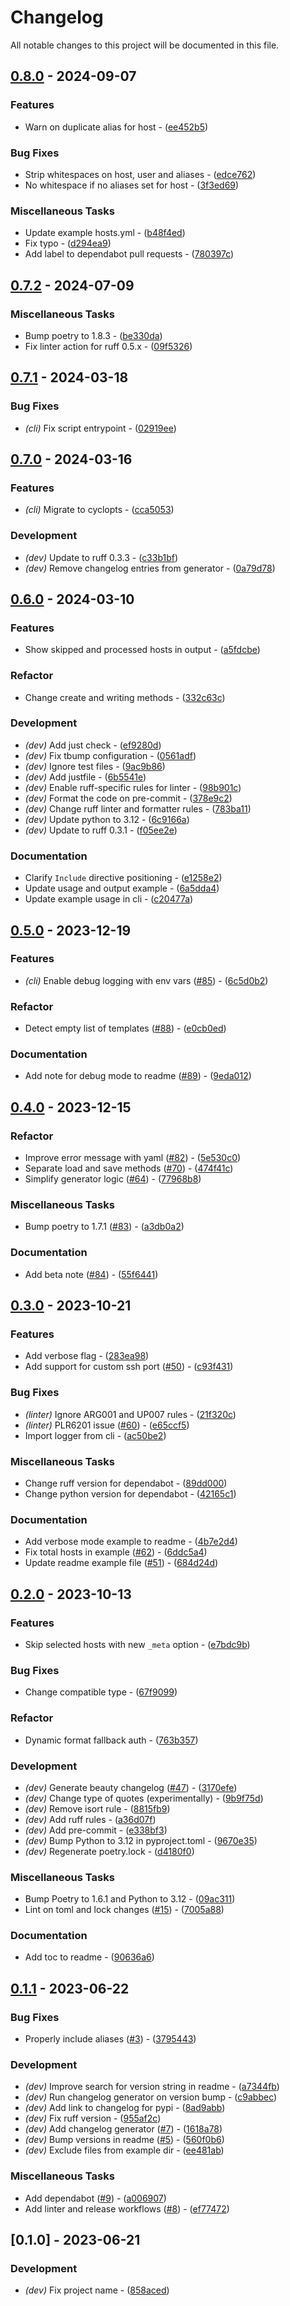 # Changelog

All notable changes to this project will be documented in this file.

## [0.8.0](https://github.com/pythoninja/sshgen/compare/v0.7.3..0.8.0) - 2024-09-07

### Features

- Warn on duplicate alias for host - ([ee452b5](https://github.com/pythoninja/sshgen/commit/ee452b589eb7055ffe5c0543b45bcd0658664510))

### Bug Fixes

- Strip whitespaces on host, user and aliases - ([edce762](https://github.com/pythoninja/sshgen/commit/edce7623ca8453a74aa52e7b2c92962dd2bbc331))
- No whitespace if no aliases set for host - ([3f3ed69](https://github.com/pythoninja/sshgen/commit/3f3ed697db9fb9ab80be3dcf3e76242c20e0c5d2))

### Miscellaneous Tasks

- Update example hosts.yml - ([b48f4ed](https://github.com/pythoninja/sshgen/commit/b48f4ede98ee7059f10df1917bfb8f488969af01))
- Fix typo - ([d294ea9](https://github.com/pythoninja/sshgen/commit/d294ea9ca13a000a14fc02b036d2922a97bff74d))
- Add label to dependabot pull requests - ([780397c](https://github.com/pythoninja/sshgen/commit/780397cdb3b4e8f873359c0721513c29c5030536))

## [0.7.2](https://github.com/pythoninja/sshgen/compare/v0.7.1..v0.7.2) - 2024-07-09

### Miscellaneous Tasks

- Bump poetry to 1.8.3 - ([be330da](https://github.com/pythoninja/sshgen/commit/be330da185b4262b7dc80ac105d33240e9cc6383))
- Fix linter action for ruff 0.5.x - ([09f5326](https://github.com/pythoninja/sshgen/commit/09f5326d11f38354f02730409666ee0f36eb3006))

## [0.7.1](https://github.com/pythoninja/sshgen/compare/v0.7.0..v0.7.1) - 2024-03-18

### Bug Fixes

- *(cli)* Fix script entrypoint - ([02919ee](https://github.com/pythoninja/sshgen/commit/02919eeddbf87c53461d8b9175c41535e263420a))

## [0.7.0](https://github.com/pythoninja/sshgen/compare/v0.6.0..v0.7.0) - 2024-03-16

### Features

- *(cli)* Migrate to cyclopts - ([cca5053](https://github.com/pythoninja/sshgen/commit/cca5053c34508ef0bcb78e17dc2ac9bce4050368))

### Development

- *(dev)* Update to ruff 0.3.3 - ([c33b1bf](https://github.com/pythoninja/sshgen/commit/c33b1bf2e96a454b43d2855cb83eb8afea5e65af))
- *(dev)* Remove changelog entries from generator - ([0a79d78](https://github.com/pythoninja/sshgen/commit/0a79d782cc6c65596c1f56c93ee58ceb47621fdc))

## [0.6.0](https://github.com/pythoninja/sshgen/compare/v0.5.0..v0.6.0) - 2024-03-10

### Features

- Show skipped and processed hosts in output - ([a5fdcbe](https://github.com/pythoninja/sshgen/commit/a5fdcbe810d246ac0e9af97ed901b50da95ace2f))

### Refactor

- Change create and writing methods - ([332c63c](https://github.com/pythoninja/sshgen/commit/332c63c547299e1db246b81a205d76fc3ee6f280))

### Development

- *(dev)* Add just check - ([ef9280d](https://github.com/pythoninja/sshgen/commit/ef9280d993e8f8689de4a0bba28d57566915c998))
- *(dev)* Fix tbump configuration - ([0561adf](https://github.com/pythoninja/sshgen/commit/0561adfd3c997efed4b5ab6284ac858dc4ce788c))
- *(dev)* Ignore test files - ([9ac9b86](https://github.com/pythoninja/sshgen/commit/9ac9b8661e5e6956fdc97e01b34b106be71d7e6c))
- *(dev)* Add justfile - ([6b5541e](https://github.com/pythoninja/sshgen/commit/6b5541ebb27bfaaa5b2d5130282358119bbcd35f))
- *(dev)* Enable ruff-specific rules for linter - ([98b901c](https://github.com/pythoninja/sshgen/commit/98b901c837a130007f9c91ab4e0f1642559b728d))
- *(dev)* Format the code on pre-commit - ([378e9c2](https://github.com/pythoninja/sshgen/commit/378e9c27cefd51677ab8636b69a0b0c10a7bf7ce))
- *(dev)* Change ruff linter and formatter rules - ([783ba11](https://github.com/pythoninja/sshgen/commit/783ba115bce9c416f25c5b691e6d949e41173de5))
- *(dev)* Update python to 3.12 - ([6c9166a](https://github.com/pythoninja/sshgen/commit/6c9166a25bea7ab82451a00be17333acd8b346fc))
- *(dev)* Update to ruff 0.3.1 - ([f05ee2e](https://github.com/pythoninja/sshgen/commit/f05ee2e1ce926dd182106d1e1472160561ee3240))

### Documentation

- Clarify `Include` directive positioning - ([e1258e2](https://github.com/pythoninja/sshgen/commit/e1258e23d80b8be581ecc9d31105dd2b9b5a251b))
- Update usage and output example - ([6a5dda4](https://github.com/pythoninja/sshgen/commit/6a5dda4b631b4830cc2e39db4132e3849e9d5a24))
- Update example usage in cli - ([c20477a](https://github.com/pythoninja/sshgen/commit/c20477a55c9b67e42ede4085828a1288ee6aa777))

## [0.5.0](https://github.com/pythoninja/sshgen/compare/v0.4.0..v0.5.0) - 2023-12-19

### Features

- *(cli)* Enable debug logging with env vars ([#85](https://github.com/pythoninja/sshgen/issues/85)) - ([6c5d0b2](https://github.com/pythoninja/sshgen/commit/6c5d0b27c7b86ba9b4a8743fe431d9323406a89e))

### Refactor

- Detect empty list of templates ([#88](https://github.com/pythoninja/sshgen/issues/88)) - ([e0cb0ed](https://github.com/pythoninja/sshgen/commit/e0cb0ed17c4bf03cea93906e7edab90852394aa8))

### Documentation

- Add note for debug mode to readme ([#89](https://github.com/pythoninja/sshgen/issues/89)) - ([9eda012](https://github.com/pythoninja/sshgen/commit/9eda0121d6fd45d7e9b50d37837b6718a97de957))

## [0.4.0](https://github.com/pythoninja/sshgen/compare/v0.3.0..v0.4.0) - 2023-12-15

### Refactor

- Improve error message with yaml ([#82](https://github.com/pythoninja/sshgen/issues/82)) - ([5e530c0](https://github.com/pythoninja/sshgen/commit/5e530c0056fc504727288eb96c45c8b9472bc1a8))
- Separate load and save methods ([#70](https://github.com/pythoninja/sshgen/issues/70)) - ([474f41c](https://github.com/pythoninja/sshgen/commit/474f41c8866db559e617a2f7eca0f1a75b083921))
- Simplify generator logic ([#64](https://github.com/pythoninja/sshgen/issues/64)) - ([77968b8](https://github.com/pythoninja/sshgen/commit/77968b837f8a32bd8dc6396a2ef84054fb8c8554))

### Miscellaneous Tasks

- Bump poetry to 1.7.1 ([#83](https://github.com/pythoninja/sshgen/issues/83)) - ([a3db0a2](https://github.com/pythoninja/sshgen/commit/a3db0a2dc30b7efb5a00fb7451d1110910992f59))

### Documentation

- Add beta note ([#84](https://github.com/pythoninja/sshgen/issues/84)) - ([55f6441](https://github.com/pythoninja/sshgen/commit/55f64415a5d737912acb5b9e4ebe7b3b3a5dc8b8))

## [0.3.0](https://github.com/pythoninja/sshgen/compare/v0.2.0..v0.3.0) - 2023-10-21

### Features

- Add verbose flag - ([283ea98](https://github.com/pythoninja/sshgen/commit/283ea9876b41c71b461d939be26d4816de5688dc))
- Add support for custom ssh port ([#50](https://github.com/pythoninja/sshgen/issues/50)) - ([c93f431](https://github.com/pythoninja/sshgen/commit/c93f43148383514c255f9e05764718a03a93e97e))

### Bug Fixes

- *(linter)* Ignore ARG001 and UP007 rules - ([21f320c](https://github.com/pythoninja/sshgen/commit/21f320c58fd22883888d28ac564564addd4ca435))
- *(linter)* PLR6201 issue ([#60](https://github.com/pythoninja/sshgen/issues/60)) - ([e65ccf5](https://github.com/pythoninja/sshgen/commit/e65ccf5a3c1cc237f514c0ea4add9c7caf456750))
- Import logger from cli - ([ac50be2](https://github.com/pythoninja/sshgen/commit/ac50be223eea2420a41cc3b1f7f0389b25f38c2a))

### Miscellaneous Tasks

- Change ruff version for dependabot - ([89dd000](https://github.com/pythoninja/sshgen/commit/89dd000a2e1d32c630d5e4d46c0b37f7335dbdc5))
- Change python version for dependabot - ([42165c1](https://github.com/pythoninja/sshgen/commit/42165c1ca7c84960b9b05c316f97df19ff2b48a6))

### Documentation

- Add verbose mode example to readme - ([4b7e2d4](https://github.com/pythoninja/sshgen/commit/4b7e2d45810d0f17bf2cc84b52fd17a5984550b2))
- Fix total hosts in example ([#62](https://github.com/pythoninja/sshgen/issues/62)) - ([6ddc5a4](https://github.com/pythoninja/sshgen/commit/6ddc5a424460ca25d5df7fa75ac922a766dce00e))
- Update readme example file ([#51](https://github.com/pythoninja/sshgen/issues/51)) - ([684d24d](https://github.com/pythoninja/sshgen/commit/684d24dffbcff9bcc301018825810d9415605164))

## [0.2.0](https://github.com/pythoninja/sshgen/compare/v0.1.1..v0.2.0) - 2023-10-13

### Features

- Skip selected hosts with new `_meta` option - ([e7bdc9b](https://github.com/pythoninja/sshgen/commit/e7bdc9b4d42d181a72fd9ee97d2e98f16166f3cf))

### Bug Fixes

- Change compatible type - ([67f9099](https://github.com/pythoninja/sshgen/commit/67f9099dacd55c8f94ec4c946b419b072159744e))

### Refactor

- Dynamic format fallback auth - ([763b357](https://github.com/pythoninja/sshgen/commit/763b3570044b231567a69fd5645b4d6e0b3984a8))

### Development

- *(dev)* Generate beauty changelog ([#47](https://github.com/pythoninja/sshgen/issues/47)) - ([3170efe](https://github.com/pythoninja/sshgen/commit/3170efe95b5676d699e7af069f950c4c46a32231))
- *(dev)* Change type of quotes (experimentally) - ([9b9f75d](https://github.com/pythoninja/sshgen/commit/9b9f75dd2881fbcd0776277a2271558eaf2b3e1d))
- *(dev)* Remove isort rule - ([8815fb9](https://github.com/pythoninja/sshgen/commit/8815fb999bc11e58300181c8cfe47bfa93c09263))
- *(dev)* Add ruff rules - ([a36d07f](https://github.com/pythoninja/sshgen/commit/a36d07ff647249679c6ae495e0bae9874d0ea634))
- *(dev)* Add pre-commit - ([e338bf3](https://github.com/pythoninja/sshgen/commit/e338bf3dc08479021270ab85b2d612e9d7f78d58))
- *(dev)* Bump Python to 3.12 in pyproject.toml - ([9670e35](https://github.com/pythoninja/sshgen/commit/9670e3598fbb76d87362e277e20afa8b5a9f1547))
- *(dev)* Regenerate poetry.lock - ([d4180f0](https://github.com/pythoninja/sshgen/commit/d4180f052b82fef546b7f2c9aff7479aaf5cb622))

### Miscellaneous Tasks

- Bump Poetry to 1.6.1 and Python to 3.12 - ([09ac311](https://github.com/pythoninja/sshgen/commit/09ac31117dd580dc8ff2c70a130399f004a76fb6))
- Lint on toml and lock changes ([#15](https://github.com/pythoninja/sshgen/issues/15)) - ([7005a88](https://github.com/pythoninja/sshgen/commit/7005a8880a3b856a688187bd1e3b277f59271bdc))

### Documentation

- Add toc to readme - ([90636a6](https://github.com/pythoninja/sshgen/commit/90636a697a605cf357a818ec282a3f6da38d224d))

## [0.1.1](https://github.com/pythoninja/sshgen/compare/v0.1.0..v0.1.1) - 2023-06-22

### Bug Fixes

- Properly include aliases ([#3](https://github.com/pythoninja/sshgen/issues/3)) - ([3795443](https://github.com/pythoninja/sshgen/commit/37954430364805292f6f3dbe4a4bcd7e31193676))

### Development

- *(dev)* Improve search for version string in readme - ([a7344fb](https://github.com/pythoninja/sshgen/commit/a7344fb631bfc3ef62c5694513c0506855d104ba))
- *(dev)* Run changelog generator on version bump - ([c9abbec](https://github.com/pythoninja/sshgen/commit/c9abbec5d43ab24e5bba5829d627f7ef1bd1bf22))
- *(dev)* Add link to changelog for pypi - ([8ad9abb](https://github.com/pythoninja/sshgen/commit/8ad9abb87493e14d5651b099b6b721642eb65c79))
- *(dev)* Fix ruff version - ([955af2c](https://github.com/pythoninja/sshgen/commit/955af2ca2aa8ccdf0970ee8584144d4c228c6053))
- *(dev)* Add changelog generator ([#7](https://github.com/pythoninja/sshgen/issues/7)) - ([1618a78](https://github.com/pythoninja/sshgen/commit/1618a78b11d72b7ef60b0397bebd2f5fe72916b1))
- *(dev)* Bump versions in readme ([#5](https://github.com/pythoninja/sshgen/issues/5)) - ([560f0b6](https://github.com/pythoninja/sshgen/commit/560f0b6e742fdee60d88baebdc7b402a1624a482))
- *(dev)* Exclude files from example dir - ([ee481ab](https://github.com/pythoninja/sshgen/commit/ee481aba26a796c649cd49800eaee2bba2fa5a45))

### Miscellaneous Tasks

- Add dependabot ([#9](https://github.com/pythoninja/sshgen/issues/9)) - ([a006907](https://github.com/pythoninja/sshgen/commit/a006907e4109748e1000b50086487a0a570fd3d2))
- Add linter and release workflows ([#8](https://github.com/pythoninja/sshgen/issues/8)) - ([ef77472](https://github.com/pythoninja/sshgen/commit/ef774722d63d528aaa1e679ee857eac7f3ffc9a8))

## [0.1.0] - 2023-06-21

### Development

- *(dev)* Fix project name - ([858aced](https://github.com/pythoninja/sshgen/commit/858aced9365754803b3b20162417102ad0378853))

<!-- generated by git-cliff -->
